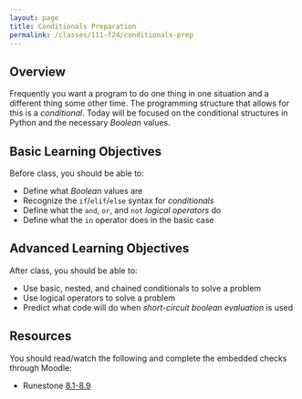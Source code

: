 ```yaml
---
layout: page
title: Conditionals Preparation
permalink: /classes/111-f24/conditionals-prep
---
```


## Overview
Frequently you want a program to do one thing in one situation and a different thing some other time. The programming structure that allows for this is a *conditional*. Today will be focused on the conditional structures in Python and the necessary *Boolean* values.

## Basic Learning Objectives
Before class, you should be able to:

* Define what *Boolean* values are
* Recognize the `if`/`elif`/`else` syntax for *conditionals*
* Define what the `and`, `or`, and `not` *logical operators* do
* Define what the `in` operator does in the basic case

## Advanced Learning Objectives
After class, you should  be able to:

* Use basic, nested, and chained conditionals to solve a problem
* Use logical operators to solve a problem
* Predict what code will do when *short-circuit boolean evaluation* is used

## Resources
You should read/watch the following and complete the embedded checks through Moodle:
* Runestone [8.1-8.9](https://moodle.carleton.edu/mod/lti/view.php?id=966851)